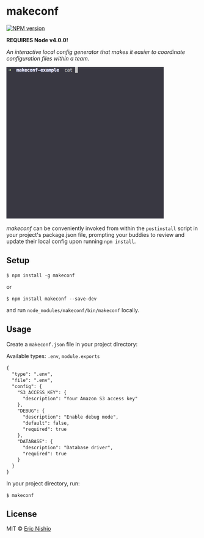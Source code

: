 makeconf
========

[![NPM version][npm-image]][npm-url]

**REQUIRES Node v4.0.0!**

*An interactive local config generator that makes it easier to coordinate
configuration files within a team.*

![makeconf][gif]

*makeconf* can be conveniently invoked from within the `postinstall` script
in your project's package.json file, prompting your buddies to review and update
their local config upon running `npm install`.

## Setup

```
$ npm install -g makeconf
```

or

```
$ npm install makeconf --save-dev
```

and run `node_modules/makeconf/bin/makeconf` locally.

## Usage

Create a `makeconf.json` file in your project directory:

Available types: `.env`, `module.exports`

```
{
  "type": ".env",
  "file": ".env",
  "config": {
    "S3_ACCESS_KEY": {
      "description": "Your Amazon S3 access key"
    },
    "DEBUG": {
      "description": "Enable debug mode",
      "default": false,
      "required": true
    },
    "DATABASE": {
      "description": "Database driver",
      "required": true
    }
  }
}
```

In your project directory, run:

```
$ makeconf
```

## License

MIT © [Eric Nishio](http://ericnish.io)

[npm-url]: https://npmjs.org/package/makeconf
[npm-image]: https://img.shields.io/npm/v/makeconf.svg?style=flat-square
[gif]: /doc/demo.gif
